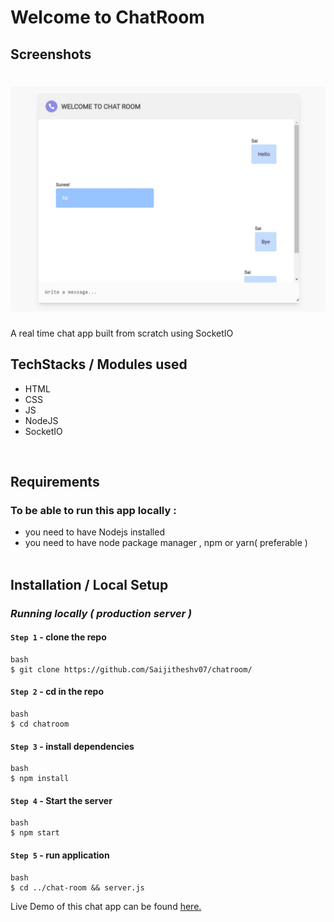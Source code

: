 # Welcome to ChatRoom

## Screenshots
# ![CHAT_ROOM](messaging_app.jpg)

A real time chat app built from scratch using SocketIO

## TechStacks / Modules used
- HTML
- CSS 
- JS
- NodeJS
- SocketIO 

<br />

## Requirements
### To be able to run this app locally :
- you need to have Nodejs installed
- you need to have node package manager , npm or yarn( preferable )
<br /><br />

## Installation / Local Setup

### *Running locally ( production server )*
#### `Step 1` - clone the repo
```
bash
$ git clone https://github.com/Saijitheshv07/chatroom/

```

#### `Step 2` - cd in the repo
```
bash
$ cd chatroom
```
#### `Step 3` - install dependencies
```
bash
$ npm install
```
#### `Step 4` - Start the server
```
bash
$ npm start
```
#### `Step 5` - run application
```
bash
$ cd ../chat-room && server.js
```


Live Demo of this chat app can be found <a href="https://cryptic-wave-77343.herokuapp.com/">here. </a>
<br />
